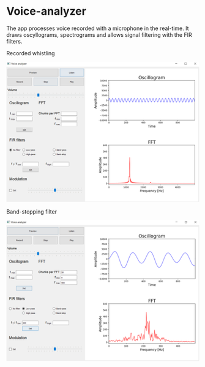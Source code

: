 # Voice-analyzer
The app processes voice recorded with a microphone in the real-time. It draws oscyllograms, spectrograms and allows signal filtering with the FIR filters. 

Recorded whistling

<img src="https://github.com/KornelWitkowski/Voice-analyzer/blob/main/README_img/VA1.png" width="800" />


Band-stopping filter

<img src="https://github.com/KornelWitkowski/Voice-analyzer/blob/main/README_img/VA2.png" width="800" />

